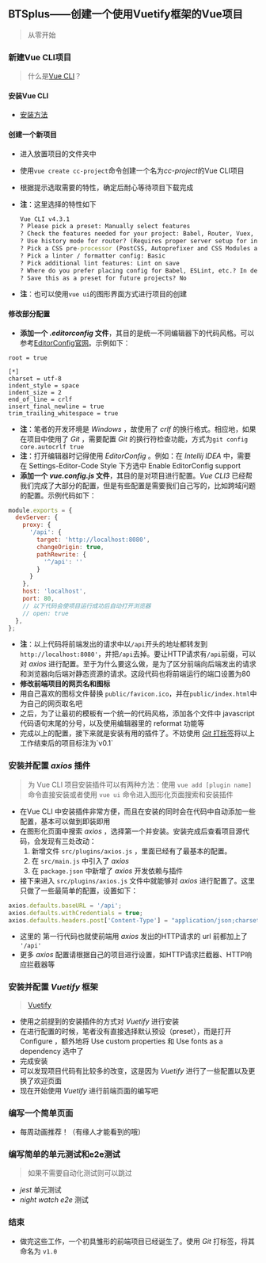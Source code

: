 ## BTSplus——创建一个使用Vuetify框架的Vue项目
> 从零开始

### 新建Vue CLI项目
> 什么是[Vue CLI](https://cli.vuejs.org/zh/guide/)？

#### 安装Vue CLI
- [安装方法](https://cli.vuejs.org/zh/guide/installation.html)
#### 创建一个新项目
- 进入放置项目的文件夹中
- 使用`vue create cc-project`命令创建一个名为*cc-project*的Vue CLI项目
- 根据提示选取需要的特性，确定后耐心等待项目下载完成
- **注**：这里选择的特性如下

  ```cmd
  Vue CLI v4.3.1
  ? Please pick a preset: Manually select features
  ? Check the features needed for your project: Babel, Router, Vuex, CSS Pre-processors, Linter
  ? Use history mode for router? (Requires proper server setup for index fallback in production) Yes
  ? Pick a CSS pre-processor (PostCSS, Autoprefixer and CSS Modules are supported by default): Sass/SCSS (with dart-sass)
  ? Pick a linter / formatter config: Basic
  ? Pick additional lint features: Lint on save
  ? Where do you prefer placing config for Babel, ESLint, etc.? In dedicated config files
  ? Save this as a preset for future projects? No
  ```

  

- **注**：也可以使用`vue ui`的图形界面方式进行项目的创建
#### 修改部分配置
- **添加一个 *.editorconfig* 文件**，其目的是统一不同编辑器下的代码风格。可以参考[EditorConfig官网](https://editorconfig.org/)。示例如下：
``` editorconfig
root = true

[*]
charset = utf-8
indent_style = space
indent_size = 2
end_of_line = crlf
insert_final_newline = true
trim_trailing_whitespace = true

```
- **注**：笔者的开发环境是 *Windows* ，故使用了 *crlf* 的换行格式。相应地，如果在项目中使用了 *Git* ，需要配置 *Git* 的换行符检查功能，方式为`git config core.autocrlf true`
- **注**：打开编辑器时记得使用 *EditorConfig* 。例如：在 *Intellij IDEA* 中，需要在 Settings-Editor-Code Style 下方选中 Enable EditorConfig support 
- **添加一个 *vue.config.js* 文件**，其目的是对项目进行配置。*Vue CLI3* 已经帮我们完成了大部分的配置，但是有些配置是需要我们自己写的，比如跨域问题的配置。示例代码如下：
``` javascript
module.exports = {
  devServer: {
    proxy: {
      '/api': {
        target: 'http://localhost:8080',
        changeOrigin: true,
        pathRewrite: {
          '^/api': ''
        }
      }
    },
    host: 'localhost',
    port: 80,
    // 以下代码会使项目运行成功后自动打开浏览器
    // open: true
  },
};
```
- **注**：以上代码将前端发出的请求中以`/api`开头的地址都转发到 `http://localhost:8080'`，并把`/api`去掉。要让HTTP请求有`/api`前缀，可以对 *axios* 进行配置。至于为什么要这么做，是为了区分前端向后端发出的请求和浏览器向后端对静态资源的请求。这段代码也将前端运行的端口设置为80
- **修改前端项目的网页名和图标**
- 用自己喜欢的图标文件替换 `public/favicon.ico`，并在`public/index.html`中为自己的网页取名吧
- 之后，为了让最初的模板有一个统一的代码风格，添加各个文件中 javascript 代码语句末尾的分号，以及使用编辑器里的 reformat 功能等
- 完成以上的配置，接下来就是安装有用的插件了。不妨使用 [*Git* 打标签]([https://git-scm.com/book/zh/v2/Git-%E5%9F%BA%E7%A1%80-%E6%89%93%E6%A0%87%E7%AD%BE](https://git-scm.com/book/zh/v2/Git-基础-打标签))将以上工作结束后的项目标注为`v0.1`

### 安装并配置 *axios* 插件
> 为 Vue CLI 项目安装插件可以有两种方法：使用 `vue add [plugin name]`命令直接安装或者使用 `vue ui` 命令进入图形化页面搜索和安装插件

- 在Vue CLI 中安装插件非常方便，而且在安装的同时会在代码中自动添加一些配置，基本可以做到即装即用
- 在图形化页面中搜索 *axios* ，选择第一个并安装。安装完成后查看项目源代码，会发现有三处改动：
	1. 新增文件 `src/plugins/axios.js` ，里面已经有了最基本的配置。
	2. 在 `src/main.js` 中引入了 *axios*
	3. 在 `package.json` 中新增了 *axios* 开发依赖与插件
- 接下来进入 `src/plugins/axios.js` 文件中就能够对 *axios* 进行配置了。这里只做了一些最简单的配置，设置如下：
``` javascript
axios.defaults.baseURL = '/api';
axios.defaults.withCredentials = true;
axios.defaults.headers.post['Content-Type'] = "application/json;charset=UTF-8";
```
- 这里的 第一行代码也就使前端用 *axios* 发出的HTTP请求的 url 前都加上了 `'/api'`
- 更多 *axios* 配置请根据自己的项目进行设置，如HTTP请求拦截器、HTTP响应拦截器等

### 安装并配置 *Vuetify* 框架
> [Vuetify](https://vuetifyjs.com/zh-Hans/getting-started/quick-start/)

- 使用之前提到的安装插件的方式对 *Vuetify* 进行安装
- 在进行配置的时候，笔者没有直接选择默认预设（preset），而是打开 Configure ，额外地将 Use custom properties 和 Use fonts as a dependency 选中了
- 完成安装
- 可以发现项目代码有比较多的改变，这是因为 *Vuetify* 进行了一些配置以及更换了欢迎页面
- 现在开始使用 *Vuetify* 进行前端页面的编写吧

### 编写一个简单页面
- 每周动画推荐！（有缘人才能看到的哦）

### 编写简单的单元测试和e2e测试

> 如果不需要自动化测试则可以跳过

- *jest* 单元测试
- *night watch e2e* 测试

### 结束
- 做完这些工作，一个初具雏形的前端项目已经诞生了。使用 *Git* 打标签，将其命名为 `v1.0`
